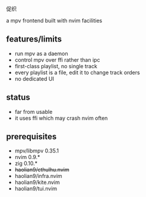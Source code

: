 促织

a mpv frontend built with nvim facilities


## features/limits
* run mpv as a daemon
* control mpv over ffi rather than ipc
* first-class playlist, no single track
* every playlist is a file, edit it to change track orders
* no dedicated UI


## status
* far from usable
* it uses ffi which may crash nvim often


## prerequisites
* mpv/libmpv 0.35.1
* nvim 0.9.*
* zig 0.10.*
* ~~haolian9/cthulhu.nvim~~
* haolian9/infra.nvim
* haolian9/kite.nvim
* haolian9/tui.nvim
